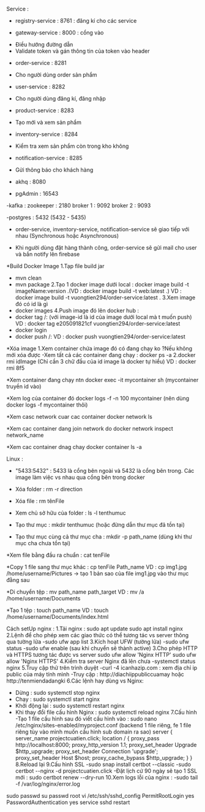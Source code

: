 Service :
- registry-service : 8761 : đăng kí cho các service

- gateway-service : 8000 : cổng vào
 + Điều hướng đường dẫn
 + Validate token và gán thông tin của token vào header

- order-service : 8281
 + Cho người dùng order sản phẩm

- user-service : 8282
 + Cho người dùng đăng kí, đăng nhập

- product-service : 8283
 + Tạo mới và xem sản phẩm

- inventory-service : 8284
 + Kiểm tra xem sản phẩm còn trong kho không

- notification-service : 8285
 + Gửi thông báo cho khách hàng

- akhq : 8080

- pgAdmin : 16543

-kafka :
 zookeeper : 2180
 broker 1 : 9092
 broker 2 : 9093

-postgres : 5432 (5432 - 5435)

- order-service, inventory-service, notification-service sẽ giao tiếp với nhau (Synchronous hoặc Asynchronous)

- Khi người dùng đặt hàng thành công, order-service sẽ gửi mail cho user và bắn notify lên firebase

*Build Docker Image
1.Tạp file build jar
- mvn clean
- mvn package
2.Tạo 1 docker image dưới local : docker image build -t imageName:version .(VD : docker image build -t web:latest .)
 VD : docker image build -t vuongtien294/order-service:latest .
3.Xem image đó có id là gì
- docker images
4.Push image đó lên docker hub :
- docker tag <image-id> <username>/<repository-name>:<tag> (với image-id là id của image dưới local mà t muốn push)
 VD : docker tag e205091821cf vuongtien294/order-service:latest
- docker login
- docker push <username>/<repository-name>:<tag>
 VD : docker push vuongtien294/order-service:latest

*Xóa image
1.Xem container chứa image đó có đang chạy ko ?Nếu không mới xóa được
 -Xem tất cả các container đang chạy : docker ps -a
2.docker rmi idImage (Chỉ cần 3 chữ đầu của id image là docker tự hiểu)
 VD : docker rmi 8f5

*Xem container đang chạy ntn
 docker exec -it mycontainer sh (mycontainer truyền id vào)

*Xem log của container đó
 docker logs -f -n 100 mycontainer (nên dùng docker logs -f mycontainer thôi)

*Xem casc network cuar cac container
 docker network ls

*Xem cac container dang join network do
 docker network inspect network_name

*Xem cac container dnag chay
 docker container ls -a


Linux :

- "5433:5432" : 5433 là cổng bên ngoài và 5432 là cổng bên trong. Các image làm việc vs nhau qua cổng bên trong docker

- Xóa folder : rm -r direction

- Xóa file : rm tênFile

- Xem chủ sở hữu của folder : ls -l tenthumuc

* Tạo thư mục : mkdir tenthumuc (hoặc đừng dẫn thư mục đã tồn tại)
- Tạo thư mục cùng cả thư mục cha : mkdir -p path_name (dùng khi thư mục cha chưa tồn tại)

*Xem file bằng đầu ra chuẩn : cat tenFile

*Copy 1 file sang thư mục khác : cp tenFile Path_name
VD : cp img1.jpg /home/username/Pictures -> tạo 1 bản sao của file img1.jpg vào thư mục đằng sau

*Di chuyển tệp : mv path_name path_target
VD : mv /a /home/username/Documents

*Tạo 1 tệp : touch path_name
VD : touch /home/username/Documents/index.html

Cách setUp nginx :
1.Tải nginx :
sudo apt update
sudo apt install nginx
2.Lệnh để cho phép xem các giao thức có thể tương tác vs server thông qua tường lửa
-sudo ufw app list
3.Kích hoạt UFW (tường lửa)
-sudo ufw status
-sudo ufw enable (sau khi chuyển sẽ thành active)
3.Cho phép HTTP và HTTPS tương tác được vs server
sudo ufw allow 'Nginx HTTP'
sudo ufw allow 'Nginx HTTPS'
4.Kiểm tra server Nginx đã lên chưa
-systemctl status nginx
5.Truy cập thử trên trình duyệt
-curl -4 icanhazip.com : xem địa chỉ ip public của máy tính mình
-Truy cập : http://diachiippubliccuamay hoặc http://tenmiendadangki
6.Các lệnh hay dùng vs Nginx:
- Dừng : sudo systemctl stop nginx
- Chạy : sudo systemctl start nginx
- Khởi động lại : sudo systemctl restart nginx
- Khi thay đổi file cấu hình Nginx : sudo systemctl reload nginx
7.Cấu hình
-Tạo 1 file cấu hình sau đó viết cấu hình vào : sudo nano /etc/nginx/sites-enabled/myproject.conf (backend 1 file riêng, fe 1 file riêng tùy vào mình muốn cấu hình sub domain ra sao)
server {
  server_name projectcuatien.click;
    location / {
    proxy_pass http://localhost:8000;
    proxy_http_version 1.1;
    proxy_set_header Upgrade $http_upgrade;
    proxy_set_header Connection 'upgrade';
    proxy_set_header Host $host;
    proxy_cache_bypass $http_upgrade;
  }
}
8.Reload lại
9.Cấu hình SSL
-sudo snap install certbot --classic
-sudo certbot --nginx -d projectcuatien.click
-Đặt lịch cứ 90 ngày sẽ tạo 1 SSL mới : sudo certbot renew --dry-run
10.Xem logs lỗi của nginx :
-sudo tail -f /var/log/nginx/error.log


sudo passwd
su
passwd root
vi /etc/ssh/sshd_config
PermitRootLogin yes
PasswordAuthentication yes
service sshd restart



